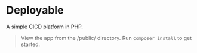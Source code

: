 # Deployable

A simple CICD platform in PHP.

> View the app from the /public/ directory. Run `composer install` to get started.
